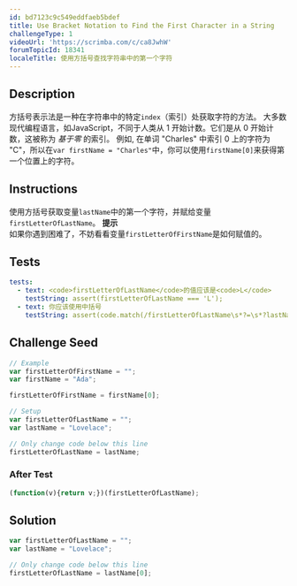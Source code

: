 ```yaml
---
id: bd7123c9c549eddfaeb5bdef
title: Use Bracket Notation to Find the First Character in a String
challengeType: 1
videoUrl: 'https://scrimba.com/c/ca8JwhW'
forumTopicId: 18341
localeTitle: 使用方括号查找字符串中的第一个字符
---
```


## Description
<section id='description'>
方括号表示法是一种在字符串中的特定<code>index</code>（索引）处获取字符的方法。
大多数现代编程语言，如JavaScript，不同于人类从 1 开始计数。它们是从 0 开始计数，这被称为 <dfn>基于零</dfn> 的索引。
例如, 在单词 "Charles" 中索引 0 上的字符为 "C"，所以在<code>var firstName = "Charles"</code>中，你可以使用<code>firstName[0]</code>来获得第一个位置上的字符。
</section>

## Instructions
<section id='instructions'>
使用方括号获取变量<code>lastName</code>中的第一个字符，并赋给变量<code>firstLetterOfLastName</code>。
<strong>提示</strong><br>如果你遇到困难了，不妨看看变量<code>firstLetterOfFirstName</code>是如何赋值的。
</section>

## Tests
<section id='tests'>

```yml
tests:
  - text: <code>firstLetterOfLastName</code>的值应该是<code>L</code>
    testString: assert(firstLetterOfLastName === 'L');
  - text: 你应该使用中括号
    testString: assert(code.match(/firstLetterOfLastName\s*?=\s*?lastName\[.*?\]/));

```

</section>

## Challenge Seed
<section id='challengeSeed'>

<div id='js-seed'>

```js
// Example
var firstLetterOfFirstName = "";
var firstName = "Ada";

firstLetterOfFirstName = firstName[0];

// Setup
var firstLetterOfLastName = "";
var lastName = "Lovelace";

// Only change code below this line
firstLetterOfLastName = lastName;


```

</div>


### After Test
<div id='js-teardown'>

```js
(function(v){return v;})(firstLetterOfLastName);
```

</div>

</section>

## Solution
<section id='solution'>


```js
var firstLetterOfLastName = "";
var lastName = "Lovelace";

// Only change code below this line
firstLetterOfLastName = lastName[0];
```

</section>
